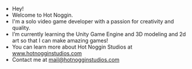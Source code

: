 - Hey!
- Welcome to Hot Noggin.
- I'm a solo video game developer with a passion for creativity and quality.
- I’m currently learning the Unity Game Engine and 3D modeling and 2d art so that I can make amazing games!
- You can learn more about Hot Noggin Studios at www.hotnogginstudios.com
- Contact me at mail@hotnogginstudios.com

<!---
HotNoggin/HotNoggin is a ✨ special ✨ repository because its `README.md` (this file) appears on your GitHub profile.
You can click the Preview link to take a look at your changes.
--->
